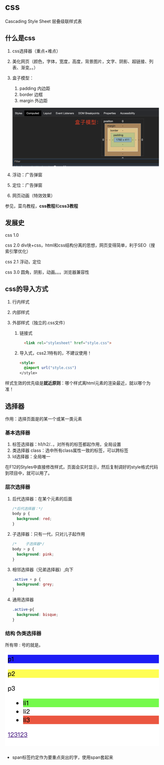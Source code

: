 # css

Cascading Style Sheet 层叠级联样式表



## 什么是css

1. css选择器（重点+难点）

2. 美化网页（颜色，字体，宽度，高度，背景图片，文字、阴影、超链接、列表、渐变。。）

3. 盒子模型：

   1. padding 内边距
   2. border 边框
   3. margin 外边距

   ![image-20210113082847390](./resources/image/box-model.png)

4. 浮动：广告弹窗

5. 定位：广告弹窗

6. 网页动画（特效效果）

参见，菜鸟教程，**css教程**和**css3教程**



## 发展史

css 1.0

css 2.0 	div块+css，html和css结构分离的思想，网页变得简单，利于SEO（搜索引擎优化）

css 2.1 	浮动，定位

css 3.0	圆角，阴影，动画。。。浏览器兼容性 



## **css的导入方式**

1. 行内样式

2. 内部样式

3. 外部样式（独立的.css文件）

   1. 链接式

      ```html
      	<link rel="stylesheet" href="style.css">
      ```

   2. 导入式，css2.1特有的，不建议使用！

      ```html
      <style>
        @import url("style.css")
      </style>
      ```

      

      

样式生效的优先级是**就近原则**：哪个样式离html元素的渲染最近，就以哪个为准！



## 选择器

作用：选择页面是的某一个或某一类元素



### 基本选择器

1. 标签选择器：h1/h2/..，对所有的标签都起作用，全局设置
2. 类选择器 class：选中所有class属性一致的标签，可以跨标签
3. Id选择器：全局唯一

在F12的Styles中直接修改样式，页面会实时显示，然后复制调好的style格式代码到项目中，就可以用了。



### 层次选择器

1. 后代选择器：在某个元素的后面

   ```css
   /*后代选择器：*/
   body p {
     background: red;
   }
   ```

   

2. 子选择器：只有一代，只对儿子起作用

   ```css
   /*    子选择器*/
   body > p {
     background: pink;
   }
   ```

   

3. 相邻选择器（兄弟选择器）,向下

   ```css
   .active + p {
     background: grey;
   }
   ```

   

4. 通用选择器

   ```css
   .active~p{
     background: bisque;
   }
   ```

   

### 结构 伪类选择器

所有带 : 号的就是。

![image-20210115211145931](resources/image/fake-class-selector.png)

### 

- span标签约定作为要重点突出的字，使用span套起来

